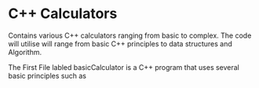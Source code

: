 # C++ Calculators
Contains various C++ calculators ranging from basic to complex. The code will utilise will range from basic C++ principles to data structures and Algorithm.

The First File labled basicCalculator is a C++ program that uses several basic principles such as 
